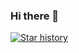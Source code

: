 ### Hi there 👋


[![Star history](https://sh-svg.onrender.com/?secret=Z2hwXzlNNXNhbXJGU29nWE5uRW15NXQ2MFo1dVRGdXZnaDBOV0Q4Rg==&repos=justmemos/memos&type=Timeline)](https://star-history.com/#justmemos/memos&Date)



<!--
**realLeonardo/realLeonardo** is a ✨ _special_ ✨ repository because its `README.md` (this file) appears on your GitHub profile.

Here are some ideas to get you started:

- 🔭 I’m currently working on ...
- 🌱 I’m currently learning ...
- 👯 I’m looking to collaborate on ...
- 🤔 I’m looking for help with ...
- 💬 Ask me about ...
- 📫 How to reach me: ...
- 😄 Pronouns: ...
- ⚡ Fun fact: ...
-->
